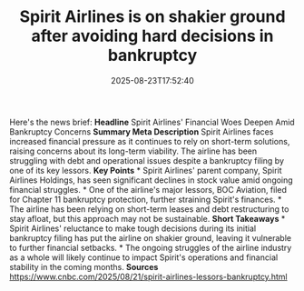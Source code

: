﻿---
title: "Spirit Airlines is on shakier ground after avoiding hard decisions in bankruptcy"
date: "2025-08-23T17:52:40"
category: "Markets"
summary: ""
slug: "spirit airlines is on shakier ground after avoiding hard dec"
source_urls:
  - "https://www.cnbc.com/2025/08/21/spirit-airlines-lessors-bankruptcy.html"
seo:
  title: "Spirit Airlines is on shakier ground after avoiding hard decisions in bankruptcy | Hash n Hedge"
  description: ""
  keywords: ["news", "markets", "brief"]
---
Here's the news brief:  **Headline** Spirit Airlines' Financial Woes Deepen Amid Bankruptcy Concerns  **Summary Meta Description** Spirit Airlines faces increased financial pressure as it continues to rely on short-term solutions, raising concerns about its long-term viability. The airline has been struggling with debt and operational issues despite a bankruptcy filing by one of its key lessors.  **Key Points**  * Spirit Airlines' parent company, Spirit Airlines Holdings, has seen significant declines in stock value amid ongoing financial struggles. * One of the airline's major lessors, BOC Aviation, filed for Chapter 11 bankruptcy protection, further straining Spirit's finances. * The airline has been relying on short-term leases and debt restructuring to stay afloat, but this approach may not be sustainable.  **Short Takeaways**  * Spirit Airlines' reluctance to make tough decisions during its initial bankruptcy filing has put the airline on shakier ground, leaving it vulnerable to further financial setbacks. * The ongoing struggles of the airline industry as a whole will likely continue to impact Spirit's operations and financial stability in the coming months.  **Sources** https://www.cnbc.com/2025/08/21/spirit-airlines-lessors-bankruptcy.html 
